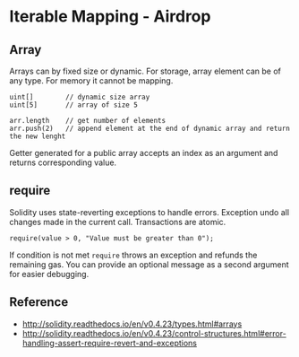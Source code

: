 # Iterable Mapping - Airdrop

## Array

Arrays can by fixed size or dynamic. For storage, array element can be of any type. For memory it cannot be mapping.

```
uint[]        // dynamic size array
uint[5]       // array of size 5
```

```
arr.length    // get number of elements
arr.push(2)   // append element at the end of dynamic array and return the new lenght
```

Getter generated for a public array accepts an index as an argument and returns corresponding value.

## require

Solidity uses state-reverting exceptions to handle errors. Exception undo all changes made in the current call. Transactions are atomic.

```
require(value > 0, "Value must be greater than 0");
```

If condition is not met `require` throws an exception and refunds the remaining gas. You can provide an optional message as a second argument for easier debugging.

## Reference

* http://solidity.readthedocs.io/en/v0.4.23/types.html#arrays
* http://solidity.readthedocs.io/en/v0.4.23/control-structures.html#error-handling-assert-require-revert-and-exceptions
